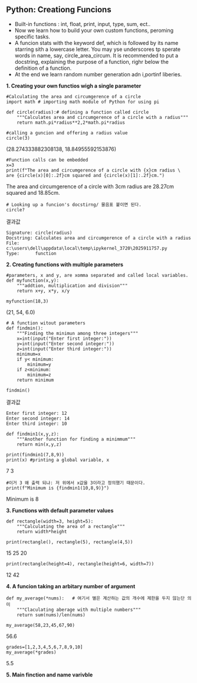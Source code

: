 ## Python: Creationg Funcions

- Built-in functions : int, float, print, input, type, sum, ect..
- Now we learn how to build your own custom functions, peroming specific tasks.
- A funcion stats with the keyword def, which is followed by its name starring sith a lowercase letter.
  You may yse underscores tp sperate words in name, say, circle_area_circum. It is recommended to put a docstring, explaining the purpose of a function, righr below the definition of a function.
- At the end we learn random number generation adn i,portinf liberies.

__1. Creating your own functios wigh a single parameter__
```
#Calculating the area and circumgerence of a circle
import math # importing math module of Python for using pi

def circle(radius):# defining a function called circle
    """Calculates area and circumgerence of a circle with a radius""" 
    return math.pi*radius**2,2*math.pi*radius
```

```
#calling a guncion and offering a radius value
circle(3)
```
(28.274333882308138, 18.84955592153876)
```
#Function calls can be embedded
x=3
print(f"The area and circumgerence of a circle with {x}cm radius \
are {circle(x)[0]:.2f}cm squared and {circle(x)[1]:.2f}cm.")
```
The area and circumgerence of a circle with 3cm radius are 28.27cm squared and 18.85cm.
```
# Looking up a funcion's docstirng/ 물음표 붙이면 된다.
circle?
```
결과값
```
Signature: circle(radius)
Docstring: Calculates area and circumgerence of a circle with a radius
File:      c:\users\dell\appdata\local\temp\ipykernel_3720\2025911757.py
Type:      function
```
__2. Creating functions with multiple parameters__

```
#parameters, x and y, are xomma separated and called local variables.
def myfunction(x,y):
    """addtion, multiplication and division"""
    return x+y, x*y, x/y
```
```
myfunction(18,3)
```
(21, 54, 6.0)

```
# A function witout parameters
def findmin():
    """Finding the minimun among three integers"""
    x=int(input("Enter first integer:"))
    y=int(input("Enter second integer:"))
    z=int(input("Enter third integer:"))
    minimum=x
    if y< minimum:
        minimum=y
    if z<minimum:
        minimum=z
    return minimum
```
```
findmin()
```
결과값
```
Enter first integer: 12
Enter second integer: 14
Enter third integer: 10
```
```
def findmin1(x,y,z):
    """Another function for finding a minimmum"""
    return min(x,y,z)
```
```
print(findmin1(7,8,9))
print(x) #printing a global variable, x
```
7
3
```
#이거 3 왜 출력 되냐: 저 위에서 x값을 3이라고 정의했기 때문이다.
print(f"Minimum is {findmin1(10,8,9)}")
```
Minimum is 8

__3. Functions with default parameter values__
```
def rectangle(width=3, height=5):
    """Calculating the area of a rectangle"""
    return width*height
```
```
print(rectangle(), rectangle(5), rectangle(4,5))
```
15 25 20

```
print(rectangle(height=4), rectangle(height=6, width=7))
```
12 42

__4. A funcion taking an arbitary number of argument__

```
def my_average(*nums):   # 여기서 별은 계산하는 값의 개수에 제한을 두지 않는단 의미
    """Claculating aberage with multiple numbers"""
    return sum(nums)/len(nums)
```
```
my_average(58,23,45,67,90)
```
56.6
```
grades=[1,2,3,4,5,6,7,8,9,10]
my_average(*grades)
```
5.5

__5. Main finction and __name__ varivble__
